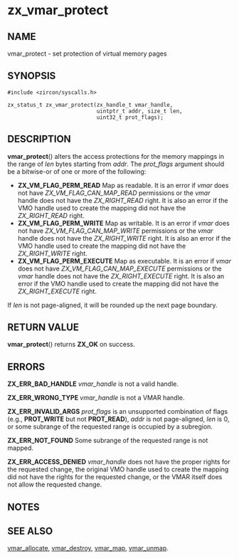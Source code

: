 # zx_vmar_protect

## NAME

vmar_protect - set protection of virtual memory pages

## SYNOPSIS

```
#include <zircon/syscalls.h>

zx_status_t zx_vmar_protect(zx_handle_t vmar_handle,
                            uintptr_t addr, size_t len,
                            uint32_t prot_flags);
```

## DESCRIPTION

**vmar_protect**() alters the access protections for the memory mappings
in the range of *len* bytes starting from *addr*. The *prot_flags* argument should
be a bitwise-or of one or more of the following:
- **ZX_VM_FLAG_PERM_READ**  Map as readable.  It is an error if *vmar*
  does not have *ZX_VM_FLAG_CAN_MAP_READ* permissions or the *vmar* handle does
  not have the *ZX_RIGHT_READ* right.  It is also an error if the VMO handle
  used to create the mapping did not have the *ZX_RIGHT_READ* right.
- **ZX_VM_FLAG_PERM_WRITE**  Map as writable.  It is an error if *vmar*
  does not have *ZX_VM_FLAG_CAN_MAP_WRITE* permissions or the *vmar* handle does
  not have the *ZX_RIGHT_WRITE* right.  It is also an error if the VMO handle
  used to create the mapping did not have the *ZX_RIGHT_WRITE* right.
- **ZX_VM_FLAG_PERM_EXECUTE**  Map as executable.  It is an error if *vmar*
  does not have *ZX_VM_FLAG_CAN_MAP_EXECUTE* permissions or the *vmar* handle does
  not have the *ZX_RIGHT_EXECUTE* right.  It is also an error if the VMO handle
  used to create the mapping did not have the *ZX_RIGHT_EXECUTE* right.

If *len* is not page-aligned, it will be rounded up the next page boundary.

## RETURN VALUE

**vmar_protect**() returns **ZX_OK** on success.

## ERRORS

**ZX_ERR_BAD_HANDLE**  *vmar_handle* is not a valid handle.

**ZX_ERR_WRONG_TYPE**  *vmar_handle* is not a VMAR handle.

**ZX_ERR_INVALID_ARGS**  *prot_flags* is an unsupported combination of flags
(e.g., **PROT_WRITE** but not **PROT_READ**), *addr* is not page-aligned,
*len* is 0, or some subrange of the requested range is occupied by a subregion.

**ZX_ERR_NOT_FOUND**  Some subrange of the requested range is not mapped.

**ZX_ERR_ACCESS_DENIED**  *vmar_handle* does not have the proper rights for the
requested change, the original VMO handle used to create the mapping did not
have the rights for the requested change, or the VMAR itself does not allow
the requested change.

## NOTES

## SEE ALSO

[vmar_allocate](vmar_allocate.md),
[vmar_destroy](vmar_destroy.md),
[vmar_map](vmar_map.md),
[vmar_unmap](vmar_unmap.md).
